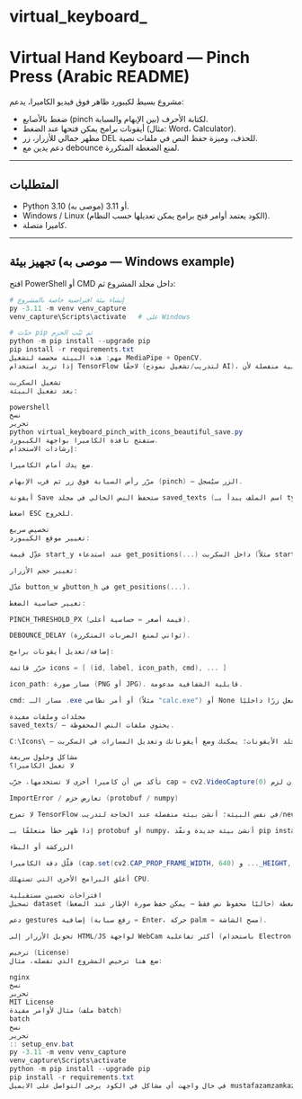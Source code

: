 # virtual_keyboard_
# Virtual Hand Keyboard — Pinch Press (Arabic README)

مشروع بسيط لكيبورد ظاهر فوق فيديو الكاميرا، يدعم:
- ضغط بالأصابع (pinch بين الإبهام والسبابة) لكتابة الأحرف.
- أيقونات برامج يمكن فتحها عند الضغط (مثال: Word، Calculator).
- مظهر جمالي للأزرار، زر DEL للحذف، وميزة حفظ النص في ملفات نصية.
- دعم يدين مع debounce لمنع الضغطة المتكررة.

---

## المتطلبات
- Python 3.10 أو 3.11 (موصى به).
- Windows / Linux (الكود يعتمد أوامر فتح برامج يمكن تعديلها حسب النظام).
- كاميرا متصلة.

---

## تجهيز بيئة (موصى به — Windows example)
افتح PowerShell أو CMD داخل مجلد المشروع ثم:

```powershell
# إنشاء بيئة افتراضية خاصة بالمشروع
py -3.11 -m venv venv_capture
venv_capture\Scripts\activate   # على Windows

# حدّث pip ثم ثبّت الحزم
python -m pip install --upgrade pip
pip install -r requirements.txt
مهم: هذه البيئة مخصصة لتشغيل MediaPipe + OpenCV.
إذا تريد استخدام TensorFlow لاحقًا (لتدريب/تشغيل نموذج AI)، أنشئ بيئة ثانية منفصلة لأن TensorFlow يطلب إصدارات مختلفة من numpy و protobuf.

تشغيل السكربت
بعد تفعيل البيئة:

powershell
نسخ
تحرير
python virtual_keyboard_pinch_with_icons_beautiful_save.py
ستفتح نافذة الكاميرا بواجهة الكيبورد.
إرشادات الاستخدام:

ضع يدك أمام الكاميرا.

مرّر رأس السبابة فوق زر ثم قرب الإبهام (pinch) — الزر سيُسجل.

أيقونة Save ستحفظ النص الحالي في مجلد saved_texts (اسم الملف يبدأ بـ typed_YYYYMMDD_HHMMSS.txt).

اضغط ESC للخروج.

تخصيص سريع
تغيير موقع الكيبورد:

عدِّل قيمة start_y عند استدعاء get_positions(...) داخل السكربت (مثلاً start_y=h//2 - 80).

تغيير حجم الأزرار:

عدّل button_w وbutton_h في get_positions(...).

تغيير حساسية الضغط:

PINCH_THRESHOLD_PX (قيمة أصغر = حساسية أعلى).

DEBOUNCE_DELAY (ثواني لمنع الضربات المتكررة).

إضافة/تعديل أيقونات برامج:

حرّر قائمة icons = [ (id, label, icon_path, cmd), ... ]

icon_path: مسار صورة (PNG أو JPG). قابلية الشفافية مدعومة.

cmd: مسار الـ .exe أو أمر نظامي (مثلاً "calc.exe") أو None لو تفعل زرًا داخليًا (مثل Save).

مجلدات وملفات مفيدة
saved_texts/ — يحتوي ملفات النص المحفوظة.

C:\Icons\ — مثال لمجلد الأيقونات؛ يمكنك وضع أيقوناتك وتعديل المسارات في السكربت.

مشاكل وحلول سريعة
لا تعمل الكاميرا؟

تأكد من أن كاميرا أخرى لا تستخدمها، جرّب cap = cv2.VideoCapture(0) وغيّر الرقم إن لزم.

ImportError / تعارض حزم (protobuf / numpy)

لا تمزج TensorFlow في نفس البيئة؛ أنشئ بيئة منفصلة عند الحاجة لتدريب/neural net.

إذا ظهر خطأ متعلقًا بـ protobuf أو numpy، أنشئ بيئة جديدة ونفّذ pip install -r requirements.txt.

الزركشة أو البطء

قلّل دقة الكاميرا (cap.set(cv2.CAP_PROP_FRAME_WIDTH, 640) و ..._HEIGHT, 480)).

أغلق البرامج الأخرى التي تستهلك CPU.

اقتراحات تحسين مستقبلية
تسجيل dataset عند كل ضغطة (حاليًا محفوظ نص فقط — يمكن حفظ صورة الإطار عند الضغط).

دعم gestures إضافية (رفع سبابة = Enter، حركة palm = مسح الشاشة).

تحويل الأزرار إلى HTML/JS لواجهة WebCam أكثر تفاعلية (باستخدام Electron أو Flask).

ترخيص (License)
ضع هنا ترخيص المشروع الذي تفضله، مثال:

nginx
نسخ
تحرير
MIT License
مثال لأوامر مفيدة (ملف batch)
batch
نسخ
تحرير
:: setup_env.bat
py -3.11 -m venv venv_capture
venv_capture\Scripts\activate
python -m pip install --upgrade pip
pip install -r requirements.txt
في حال واجهت أي مشاكل في الكود يرجى التواصل على الايميل mustafazamzamkazak@gmail.com
